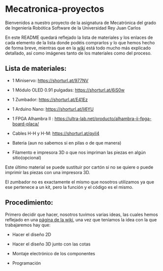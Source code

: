 # Mecatronica-proyectos
Bienvenidos a nuestro proyecto de la asignatura de Mecatrónica del grado de Ingeniería Robótica Software de la Universidad Rey Juan Carlos

En este README quedará reflejado la lista de materiales y los enlaces de cada elemento de la lista donde podéis comprarlos y lo que hemos hecho de forma breve, mientras que en la [wiki](https://github.com/jimenade/Mecatronica-proyectos/wiki) está todo mucho más explicado detallado, así como imágenes tanto de los materiales como del proceso.


## Lista de materiales:

- 1 Miniservo: https://shorturl.at/977NV

- 1 Módulo OLED 0.91 pulgadas: https://shorturl.at/6iS0w

- 1 Zumbador: https://shorturl.at/E41Ez

- 1 Arduino Nano: https://shorturl.at/Ii6YU
  
- 1 FPGA Alhambra II : https://ultra-lab.net/producto/alhambra-ii-fpga-board-placa/

- Cables H-H y H-M: https://shorturl.at/qyiI4

- Bateria (aun no sabemos si en pilas o de que manera)

- Filamento e impresora 3D o que nos impriman las piezas en algún sitio(opcional)

Este último material se puede sustituir por cartón si no se quiere o puede imprimir las piezas con una impresora 3D.

El zumbador no es exactamente el mismo que nosotros utilizamos ya que ese pertenece a un kit, pero la función y el código es el mismo.

## Procedimiento:

Primero decidir que hacer, nosotros tuvimos varias ideas, las cuales hemos reflejado en una [página de la wiki](https://github.com/jimenade/Mecatronica-proyectos/wiki/Ideas-y-Prototipos), una vez que teníamos la idea con la que trabajaremos hay que:
- Hacer el diseño 2D

- Hacer el diseño 3D junto con las cotas

- Montaje electrónico de los componentes

- Programación 

